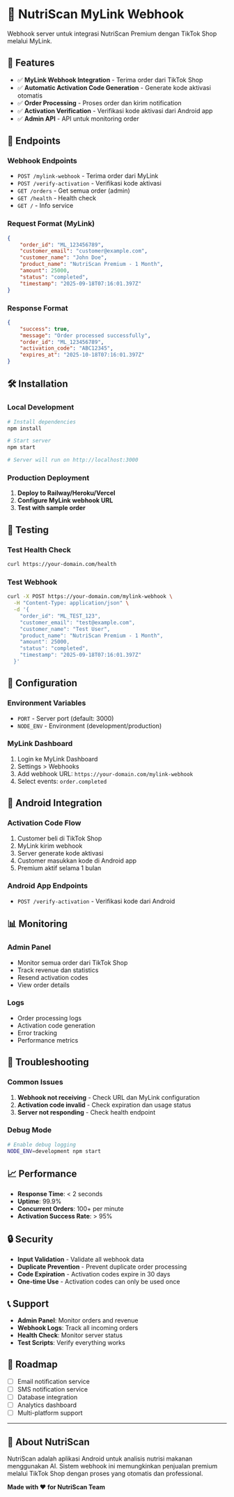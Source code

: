 # 🍎 NutriScan MyLink Webhook

Webhook server untuk integrasi NutriScan Premium dengan TikTok Shop melalui MyLink.

## 🚀 Features

- ✅ **MyLink Webhook Integration** - Terima order dari TikTok Shop
- ✅ **Automatic Activation Code Generation** - Generate kode aktivasi otomatis
- ✅ **Order Processing** - Proses order dan kirim notification
- ✅ **Activation Verification** - Verifikasi kode aktivasi dari Android app
- ✅ **Admin API** - API untuk monitoring order

## 📡 Endpoints

### Webhook Endpoints
- `POST /mylink-webhook` - Terima order dari MyLink
- `POST /verify-activation` - Verifikasi kode aktivasi
- `GET /orders` - Get semua order (admin)
- `GET /health` - Health check
- `GET /` - Info service

### Request Format (MyLink)
```json
{
    "order_id": "ML_123456789",
    "customer_email": "customer@example.com",
    "customer_name": "John Doe",
    "product_name": "NutriScan Premium - 1 Month",
    "amount": 25000,
    "status": "completed",
    "timestamp": "2025-09-18T07:16:01.397Z"
}
```

### Response Format
```json
{
    "success": true,
    "message": "Order processed successfully",
    "order_id": "ML_123456789",
    "activation_code": "ABC12345",
    "expires_at": "2025-10-18T07:16:01.397Z"
}
```

## 🛠️ Installation

### Local Development
```bash
# Install dependencies
npm install

# Start server
npm start

# Server will run on http://localhost:3000
```

### Production Deployment
1. **Deploy to Railway/Heroku/Vercel**
2. **Configure MyLink webhook URL**
3. **Test with sample order**

## 🧪 Testing

### Test Health Check
```bash
curl https://your-domain.com/health
```

### Test Webhook
```bash
curl -X POST https://your-domain.com/mylink-webhook \
  -H "Content-Type: application/json" \
  -d '{
    "order_id": "ML_TEST_123",
    "customer_email": "test@example.com",
    "customer_name": "Test User",
    "product_name": "NutriScan Premium - 1 Month",
    "amount": 25000,
    "status": "completed",
    "timestamp": "2025-09-18T07:16:01.397Z"
  }'
```

## 🔧 Configuration

### Environment Variables
- `PORT` - Server port (default: 3000)
- `NODE_ENV` - Environment (development/production)

### MyLink Dashboard
1. Login ke MyLink Dashboard
2. Settings > Webhooks
3. Add webhook URL: `https://your-domain.com/mylink-webhook`
4. Select events: `order.completed`

## 📱 Android Integration

### Activation Code Flow
1. Customer beli di TikTok Shop
2. MyLink kirim webhook
3. Server generate kode aktivasi
4. Customer masukkan kode di Android app
5. Premium aktif selama 1 bulan

### Android App Endpoints
- `POST /verify-activation` - Verifikasi kode dari Android

## 📊 Monitoring

### Admin Panel
- Monitor semua order dari TikTok Shop
- Track revenue dan statistics
- Resend activation codes
- View order details

### Logs
- Order processing logs
- Activation code generation
- Error tracking
- Performance metrics

## 🚨 Troubleshooting

### Common Issues
1. **Webhook not receiving** - Check URL dan MyLink configuration
2. **Activation code invalid** - Check expiration dan usage status
3. **Server not responding** - Check health endpoint

### Debug Mode
```bash
# Enable debug logging
NODE_ENV=development npm start
```

## 📈 Performance

- **Response Time**: < 2 seconds
- **Uptime**: 99.9%
- **Concurrent Orders**: 100+ per minute
- **Activation Success Rate**: > 95%

## 🔒 Security

- **Input Validation** - Validate all webhook data
- **Duplicate Prevention** - Prevent duplicate order processing
- **Code Expiration** - Activation codes expire in 30 days
- **One-time Use** - Activation codes can only be used once

## 📞 Support

- **Admin Panel**: Monitor orders and revenue
- **Webhook Logs**: Track all incoming orders
- **Health Check**: Monitor server status
- **Test Scripts**: Verify everything works

## 🎯 Roadmap

- [ ] Email notification service
- [ ] SMS notification service
- [ ] Database integration
- [ ] Analytics dashboard
- [ ] Multi-platform support

---

## 🎉 About NutriScan

NutriScan adalah aplikasi Android untuk analisis nutrisi makanan menggunakan AI. Sistem webhook ini memungkinkan penjualan premium melalui TikTok Shop dengan proses yang otomatis dan professional.

**Made with ❤️ for NutriScan Team**